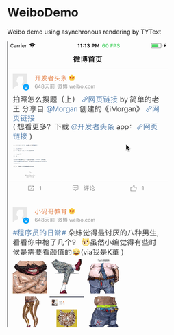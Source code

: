 # WeiboDemo
Weibo demo using asynchronous rendering by TYText

![image](https://github.com/12207480/WeiboDemo/blob/master/screenShot/WeiBoDemo.gif)
